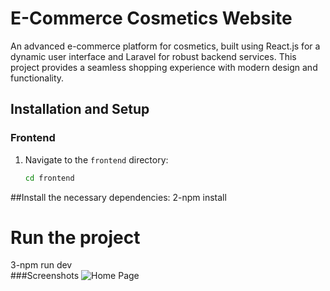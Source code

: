 # E-Commerce Cosmetics Website

 An advanced e-commerce platform for cosmetics, built using React.js for a dynamic user interface and Laravel for robust backend services. This project provides a seamless shopping experience with modern design and functionality.
## Installation and Setup

### Frontend

1. Navigate to the `frontend` directory:
   ```bash
   cd frontend
##Install the necessary dependencies:
2-npm install
# Run the project <br/>
3-npm run dev <br/>
###Screenshots
![Home Page](https://github.com/alyae223/Nature/raw/03d9ba16144fbfaf6782fa4941a9bea8622edc99/images/Capture%20d%E2%80%99%C3%A9cran%202024-07-20%20192837.png)

